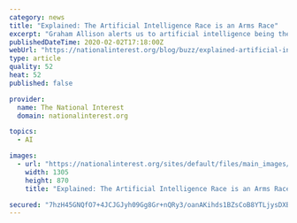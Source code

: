 ```yaml
---
category: news
title: "Explained: The Artificial Intelligence Race is an Arms Race"
excerpt: "Graham Allison alerts us to artificial intelligence being the epicenter of today’s superpower arms race. Drawing heavily on Kai-Fu Lee’s basic thesis, Allison draws the battlelines: the United States vs. China, across the domains of human talent, big data, and government commitment. Allison further points to the absence of controls ..."
publishedDateTime: 2020-02-02T17:18:00Z
webUrl: "https://nationalinterest.org/blog/buzz/explained-artificial-intelligence-race-arms-race-119326"
type: article
quality: 52
heat: 52
published: false

provider:
  name: The National Interest
  domain: nationalinterest.org

topics:
  - AI

images:
  - url: "https://nationalinterest.org/sites/default/files/main_images/fgdgrger.jpg"
    width: 1305
    height: 870
    title: "Explained: The Artificial Intelligence Race is an Arms Race"

secured: "7hzH45GNQfO7+4JCJGJyh09Gg8Gr+nQRy3/oanAKihds1BZsCoB8YTLjysDXBQKCFh9+6k1HBetrxqDKeAu18Tg1NaiAGncvIoLn4hLM+1dgSFpFTFlufd0Gwj8po7kbYxKaV9fIP9i1GwdeYhNesyUKSjYYlyDTzMJDx9NjqlKehZl3zPrwXgQttWqGdIr34zKmTN/QYQQ2Y8AVnfkZ+Kknts4c62IiKf3vnkT0e9LMZlZXbT/ymMoN5CATXBbcBkG22kbBmsHIkiDOuc05GBwMskAAPQUwVk+gQazDL9DEzjjQl4ppBpLrU2vP1W7kTPqJuYPW0rDc5lgSETyELMOJQmkjxk6k83AFPEr56cIKnSNkPE8wvI2xtjkZ1nUK8rdy+Q1i99lriqPIFD4H2pV+iYkWO8pxOxS7b2+ET7fV0nt14m3HYIzNvHWwxrhoVPrbB+kcjH+8dBrqsEQuQTC4bYWxBOnAN5SEgimszMw=;jscYFatN/VwDk4WxigmVyw=="
---
```


